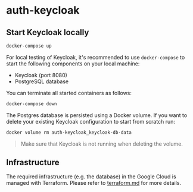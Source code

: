 # auth-keycloak

## Start Keycloak locally

```bash
docker-compose up
```

For local testing of Keycloak, it's recommended to use `docker-compose` to start the following components on your local machine:
* Keycloak (port 8080)
* PostgreSQL database

You can terminate all started containers as follows:

```bash
docker-compose down
```

The Postgres database is persisted using a Docker volume. If you want to delete your existing Keycloak configuration to start from scratch run:

```bash
docker volume rm auth-keycloak_keycloak-db-data
```

> Make sure that Keycloak is not running when deleting the volume.

## Infrastructure
The required infrastructure (e.g. the database) in the Google Cloud is managed with Terraform.
Please refer to [terraform.md](terraform.md) for more details.
